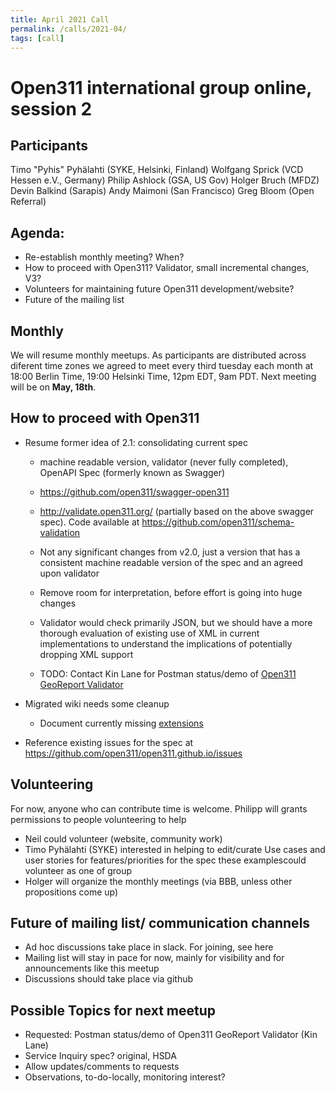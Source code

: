 ```yaml
---
title: April 2021 Call
permalink: /calls/2021-04/
tags: [call]
---
```



# Open311 international group online, session 2

## Participants
Timo "Pyhis" Pyhälahti (SYKE, Helsinki, Finland)
Wolfgang Sprick (VCD Hessen e.V., Germany)
Philip Ashlock (GSA, US Gov)
Holger Bruch (MFDZ)
Devin Balkind (Sarapis)
Andy Maimoni (San Francisco)
Greg Bloom (Open Referral)

## Agenda:
    
* Re-establish monthly meeting? When?
* How to proceed with Open311? Validator, small incremental changes, V3?
* Volunteers for maintaining future Open311 development/website?
* Future of the mailing list


## Monthly
 We will resume monthly meetups. As participants are distributed across diferent time zones we agreed to meet every third tuesday each month at 18:00 Berlin Time, 19:00 Helsinki Time, 12pm EDT, 9am PDT. Next meeting will be on __May, 18th__.


## How to proceed with Open311
* Resume former idea of 2.1: consolidating current spec 

	* machine readable version, validator (never fully completed), OpenAPI Spec (formerly known as Swagger)

	* https://github.com/open311/swagger-open311

	* http://validate.open311.org/ (partially based on the above swagger spec). Code available at https://github.com/open311/schema-validation

	* Not any significant changes from v2.0, just a version that has a consistent machine readable version of the spec and an agreed upon validator

	* Remove room for interpretation, before effort is going into huge changes

	* Validator would check primarily JSON, but we should have a more thorough evaluation of existing use of XML in current implementations to understand the implications of potentially dropping XML support

	* TODO: Contact  Kin Lane for Postman status/demo of [Open311 GeoReport Validator](https://www.postman.com/api-evangelist/workspace/open311/overview)

* Migrated wiki needs some cleanup

	*  Document currently missing [extensions](http://wiki.open311.org/GeoReport_v2/Extensions/)
* Reference existing issues for the spec at https://github.com/open311/open311.github.io/issues

## Volunteering

 For now, anyone who can contribute time is welcome. Philipp will grants permissions to people volunteering to help

* Neil could volunteer (website, community work)
* Timo Pyhälahti (SYKE) interested in helping to edit/curate Use cases and user stories for features/priorities for the spec these examplescould volunteer as one of group
* Holger will organize the monthly meetings (via BBB, unless other propositions come up)

## Future of mailing list/ communication channels
* Ad hoc discussions take place in slack. For joining, see here 
* Mailing list will stay in pace for now, mainly for visibility and for announcements like this meetup
* Discussions should take place via github

## Possible Topics for next meetup

* Requested: Postman status/demo of Open311 GeoReport Validator (Kin Lane)
* Service Inquiry spec? original, HSDA 
* Allow updates/comments to requests
* Observations, to-do-locally, monitoring interest?


